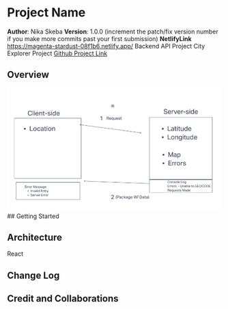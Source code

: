 # Project Name

**Author**: Nika Skeba
**Version**: 1.0.0 (increment the patch/fix version number if you make more commits past your first submission)
**NetlifyLink** <a href="https://magenta-stardust-08f1b6.netlify.app/">https://magenta-stardust-08f1b6.netlify.app/</a>
Backend API Project City Explorer Project <a href="https://github.com/nikaskeba/city-explorer-api">Github Project Link</a>
## Overview
<!-- Provide a high level overview of what this application is and why you are building it, beyond the fact that it's an assignment for this class. (i.e. What's your problem domain?) -->
<img src="FlowDiagram.png">
## Getting Started
<!-- What are the steps that a user must take in order to build this app on their own machine and get it running? -->

## Architecture
<!-- Provide a detailed description of the application design. What technologies (languages, libraries, etc) you're using, and any other relevant design information. -->
React
## Change Log
<!-- Use this area to document the iterative changes made to your application as each feature is successfully implemented. Use time stamps. Here's an example:

01-01-2001 4:59pm - Application now has a fully-functional express server, with a GET route for the location resource. -->

## Credit and Collaborations
<!-- Give credit (and a link) to other people or resources that helped you build this application. -->
